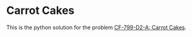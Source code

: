 # Carrot Cakes
This is the python solution for the problem [CF-799-D2-A: Carrot Cakes](https://codeforces.com/contest/799/problem/A).
